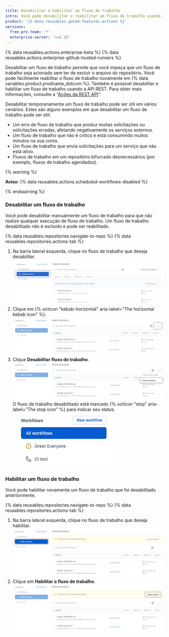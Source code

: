 ```yaml
---
title: Desabilitar e habilitar um fluxo de trabalho
intro: Você pode desabilitar e reabilitar um fluxo de trabalho usando {% data variables.product.prodname_dotcom %} ou a API REST.
product: '{% data reusables.gated-features.actions %}'
versions:
  free-pro-team: '*'
  enterprise-server: '>=2.23'
---
```


{% data reusables.actions.enterprise-beta %}
{% data reusables.actions.enterprise-github-hosted-runners %}

Desabilitar um fluxo de trabalho permite que você impeça que um fluxo de trabalho seja acionado sem ter de excluir o arquivo do repositório. Você pode facilmente reabilitar o fluxo de trabalho novamente em {% data variables.product.prodname_dotcom %}. Também é possível desabilitar e habilitar um fluxo de trabalho usando a API REST. Para obter mais informações, consulte a "[Ações da REST API](/rest/reference/actions#workflows)".

Desabilitar temporariamente um fluxo de trabalho pode ser útil em vários cenários. Estes são alguns exemplos em que desabilitar um fluxo de trabalho pode ser útil:

- Um erro de fluxo de trabalho que produz muitas solicitações ou solicitações erradas, afetando negativamente os serviços externos.
- Um fluxo de trabalho que não é crítico e está consumindo muitos minutos na sua conta.
- Um fluxo de trabalho que envia solicitações para um serviço que não está ativo.
- Fluxos de trabalho em um repositório bifurcado desnecessários (por exemplo, fluxos de trabalho agendados).

{% warning %}

**Aviso:** {% data reusables.actions.scheduled-workflows-disabled %}

{% endwarning %}

### Desabilitar um fluxo de trabalho

Você pode desabilitar manualmente um fluxo de trabalho para que não realize qualquer execução de fluxo de trabalho. Um fluxo de trabalho desabilitado não é excluído e pode ser reabilitado.

{% data reusables.repositories.navigate-to-repo %}
{% data reusables.repositories.actions-tab %}
1. Na barra lateral esquerda, clique no fluxo de trabalho que deseja desabilitar. ![ações selecionam fluxo de trabalho](/assets/images/actions-select-workflow.png)
1. Clique em {% octicon "kebab-horizontal" aria-label="The horizontal kebab icon" %}. ![menu de ações kebab](/assets/images/help/repository/actions-workflow-menu-kebab.png)
1. Clique **Desabilitar fluxo de trabalho**. ![actions disable workflow](/assets/images/help/repository/actions-disable-workflow.png) O fluxo de trabalho desabilitado está marcado {% octicon "stop" aria-label="The stop icon" %} para indicar seu status. ![lista de ações desabilitada no fluxo de trabalho](/assets/images/help/repository/actions-find-disabled-workflow.png)

### Habilitar um fluxo de trabalho

Você pode habilitar novamente um fluxo de trabalho que foi desabilitado anteriormente.

{% data reusables.repositories.navigate-to-repo %}
{% data reusables.repositories.actions-tab %}
1. Na barra lateral esquerda, clique no fluxo de trabalho que deseja habilitar. ![ações selecionam um fluxo de trabalho desativado](/assets/images/help/repository/actions-select-disabled-workflow.png)
1. Clique em **Habilitar o fluxo de trabalho**. ![ações habilitam fluxo de trabalho](/assets/images/help/repository/actions-enable-workflow.png)
